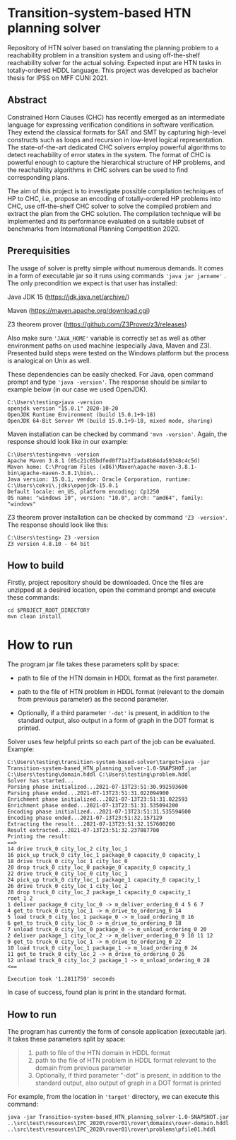 # Transition-system-based HTN planning solver

Repository of HTN solver based on translating the planning problem to a reachability problem in a transition system and using off-the-shelf reachability solver for the actual solving.
Expected input are HTN tasks in totally-ordered HDDL language. This project was developed as bachelor thesis for IPSS on MFF CUNI 2021.

## Abstract
Constrained Horn Clauses (CHC) has recently emerged as an intermediate language for expressing verification conditions in software verification. They extend the classical formats for SAT and SMT by capturing high-level constructs such as loops and recursion in low-level logical representation.
The state-of-the-art dedicated CHC solvers employ powerful algorithms to detect reachability of error states in the system. The format of CHC is powerful enough to capture the hierarchical structure of HP problems, and the reachability algorithms in CHC solvers can be used to find corresponding plans.

The aim of this project is to investigate possible compilation techniques of HP to CHC, i.e., propose an encoding of totally-ordered HP problems into CHC, use off-the-shelf CHC solver to solve the compiled problem and extract the plan from the CHC solution.
The compilation technique will be implemented and its performance evaluated on a suitable subset of benchmarks from International Planning Competition 2020.

## Prerequisities

The usage of solver is pretty simple without numerous demands. It comes in a form of executable jar so it runs using commands `'java jar jarname'` . 
The only precondition we expect is that user has installed:

Java JDK 15 (https://jdk.java.net/archive/)

Maven (https://maven.apache.org/download.cgi)

Z3 theorem prover (https://github.com/Z3Prover/z3/releases)

Also make sure `'JAVA_HOME'` variable is correctly set as well as other environment paths on used machine (especially Java, Maven and Z3). 
Presented build steps were tested on the Windows platform but the process is analogical on Unix as well.

These dependencies can be easily checked. For Java, open command prompt
and type `'java -version'`. The response should be similar to example
below (in our case we used OpenJDK).

    C:\Users\testing>java -version
    openjdk version "15.0.1" 2020-10-20
    OpenJDK Runtime Environment (build 15.0.1+9-18)
    OpenJDK 64-Bit Server VM (build 15.0.1+9-18, mixed mode, sharing)

Maven installation can be checked by command `'mvn -version'`. Again,
the response should look like in our example:

    C:\Users\testing>mvn -version
    Apache Maven 3.8.1 (05c21c65bdfed0f71a2f2ada8b84da59348c4c5d)
    Maven home: C:\Program Files (x86)\Maven\apache-maven-3.8.1-bin\apache-maven-3.8.1\bin\..
    Java version: 15.0.1, vendor: Oracle Corporation, runtime: C:\Users\cekvi\.jdks\openjdk-15.0.1
    Default locale: en_US, platform encoding: Cp1250
    OS name: "windows 10", version: "10.0", arch: "amd64", family: "windows"

Z3 theorem prover installation can be checked by command
`'Z3 -version'`. The response should look like this:

    C:\Users\testing> Z3 -version
    Z3 version 4.8.10 - 64 bit

## How to build

Firstly, project repository should be downloaded. Once the files are
unzipped at a desired location, open the command prompt and execute
these commands:

    cd $PROJECT_ROOT_DIRECTORY
    mvn clean install

# How to run

The program jar file takes these parameters split by space:

-   path to file of the HTN domain in HDDL format as the first
    parameter.

-   path to the file of HTN problem in HDDL format (relevant to the
    domain from previous parameter) as the second parameter.

-   Optionally, if a third parameter `'-dot'` is present, in addition to
    the standard output, also output in a form of graph in the DOT
    format is printed.

Solver uses few helpful prints so each part of the job can be evaluated.
Example:

    C:\Users\testing\transition-system-based-solver\target>java -jar Transition-system-based_HTN_planning_solver-1.0-SNAPSHOT.jar C:\Users\testing\domain.hddl C:\Users\testing\problem.hddl
    Solver has started...
    Parsing phase initialized...2021-07-13T23:51:30.992593600
    Parsing phase ended...2021-07-13T23:51:31.022094900
    Enrichment phase initialized...2021-07-13T23:51:31.022593
    Enrichment phase ended...2021-07-13T23:51:31.535094200
    Encoding phase initialized...2021-07-13T23:51:31.535594600
    Encoding phase ended...2021-07-13T23:51:32.157129
    Extracting the result...2021-07-13T23:51:32.157600200
    Result extracted...2021-07-13T23:51:32.237087700
    Printing the result:
    ==>
    14 drive truck_0 city_loc_2 city_loc_1
    16 pick_up truck_0 city_loc_1 package_0 capacity_0 capacity_1
    18 drive truck_0 city_loc_1 city_loc_0
    20 drop truck_0 city_loc_0 package_0 capacity_0 capacity_1
    22 drive truck_0 city_loc_0 city_loc_1
    24 pick_up truck_0 city_loc_1 package_1 capacity_0 capacity_1
    26 drive truck_0 city_loc_1 city_loc_2
    28 drop truck_0 city_loc_2 package_1 capacity_0 capacity_1
    root 1 2
    1 deliver package_0 city_loc_0 -> m_deliver_ordering_0 4 5 6 7
    4 get_to truck_0 city_loc_1 -> m_drive_to_ordering_0 14
    5 load truck_0 city_loc_1 package_0 -> m_load_ordering_0 16
    6 get_to truck_0 city_loc_0 -> m_drive_to_ordering_0 18
    7 unload truck_0 city_loc_0 package_0 -> m_unload_ordering_0 20
    2 deliver package_1 city_loc_2 -> m_deliver_ordering_0 9 10 11 12
    9 get_to truck_0 city_loc_1 -> m_drive_to_ordering_0 22
    10 load truck_0 city_loc_1 package_1 -> m_load_ordering_0 24
    11 get_to truck_0 city_loc_2 -> m_drive_to_ordering_0 26
    12 unload truck_0 city_loc_2 package_1 -> m_unload_ordering_0 28
    <==

    Execution took '1.2811759' seconds

In case of success, found plan is print in the standard
format.

## How to run
The program has currently the form of console application (executable jar). It takes these parameters split by space:
> 1. path to file of the HTN domain in HDDL format
> 2. path to the file of HTN problem in HDDL format relevant to the domain from previous parameter
> 3. Optionally, if third parameter "-dot" is present, in addition to the standard output, also output of graph in a DOT format is printed

For example, from the location in `'target'` directory, we can execute this command:

    java -jar Transition-system-based_HTN_planning_solver-1.0-SNAPSHOT.jar ..\src\test\resources\IPC_2020\rover01\rover\domains\rover-domain.hddl ..\src\test\resources\IPC_2020\rover01\rover\problems\pfile01.hddl